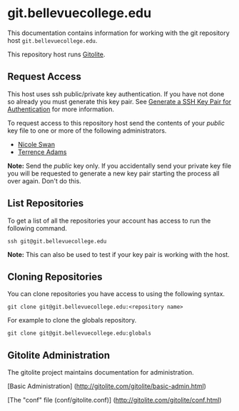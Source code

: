 # git.bellevuecollege.edu

This documentation contains information for working with the git repository host `git.bellevuecollege.edu`.

This repository host runs [Gitolite](http://gitolite.com/gitolite/).

## Request Access

This host uses ssh public/private key authentication. If you have not done so already you must generate this key pair. See
[Generate a SSH Key Pair for Authentication](ssh-generate-key-pair.md) for more information.

To request access to this repository host send the contents of your *public* key file to one or more of the following administrators.

* [Nicole Swan](mailto:nicole.swan@bellevuecollege.edu)
* [Terrence Adams](mailto:terrence.adams@bellevuecollege.edu)

**Note:** Send the *public* key only. If you accidentally send your private key file you will be requested to generate a new key pair starting the process all over again. Don't do this.

## List Repositories

To get a list of all the repositories your account has access to run the following command.

```
ssh git@git.bellevuecollege.edu
```

**Note:** This can also be used to test if your key pair is working with the host.

## Cloning Repositories

You can clone repositories you have access to using the following syntax.

```
git clone git@git.bellevuecollege.edu:<repository name>
```

For example to clone the globals repository.

```
git clone git@git.bellevuecollege.edu:globals
```

## Gitolite Administration

The gitolite project maintains documentation for administration.

[Basic Administration]
(http://gitolite.com/gitolite/basic-admin.html)

[The "conf" file (conf/gitolite.conf)]
(http://gitolite.com/gitolite/conf.html)
